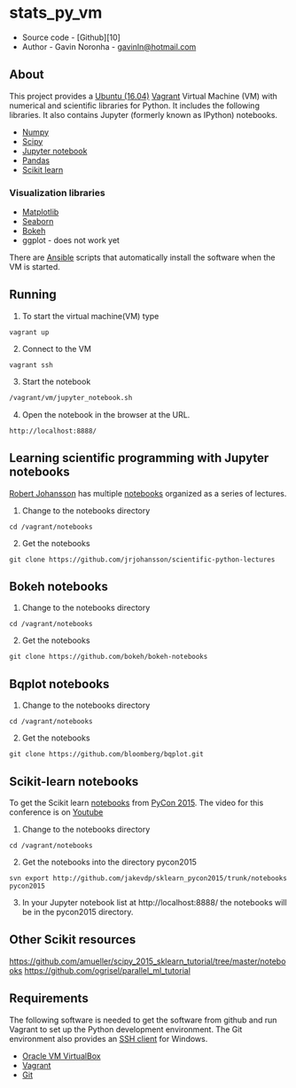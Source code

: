 # stats_py_vm

* Source code - [Github][10]
* Author - Gavin Noronha - <gavinln@hotmail.com>

[1]: https://github.com/gavinln/stats_py_vm.git

## About

This project provides a [Ubuntu (16.04)][20] [Vagrant][30] Virtual Machine
(VM) with numerical and scientific libraries for Python. It includes the
following libraries. It also contains Jupyter (formerly known as IPython)
notebooks.

[20]: https://wiki.ubuntu.com/Releases
[30]: http://www.vagrantup.com/

* [Numpy][40]
* [Scipy][50]
* [Jupyter notebook][60]
* [Pandas][70]
* [Scikit learn][80]

[40]: http://www.numpy.org/
[50]: http://www.scipy.org/
[60]: http://jupyter.org/
[70]: http://pandas.pydata.org/
[80]: http://scikit-learn.org/stable/

### Visualization libraries

* [Matplotlib][90]
* [Seaborn][100]
* [Bokeh][110]
* ggplot - does not work yet

[90]: http://matplotlib.org/
[100]: http://stanford.edu/~mwaskom/software/seaborn/
[110]: http://bokeh.pydata.org/en/latest/

There are [Ansible][160] scripts that automatically install the software when the VM is started.

[160]: https://www.ansible.com/

## Running

1. To start the virtual machine(VM) type

```
vagrant up
```

2. Connect to the VM

```
vagrant ssh
```

3. Start the notebook

```bash
/vagrant/vm/jupyter_notebook.sh
```

4. Open the notebook in the browser at the URL.

```
http://localhost:8888/
```

## Learning scientific programming with Jupyter notebooks

[Robert Johansson][170] has multiple [notebooks][180] organized as a series of
lectures.

[170]: http://jrjohansson.github.io/
[180]: https://github.com/jrjohansson/scientific-python-lectures

1. Change to the notebooks directory
```
cd /vagrant/notebooks
```

2. Get the notebooks
```
git clone https://github.com/jrjohansson/scientific-python-lectures
```

## Bokeh notebooks

1. Change to the notebooks directory
```
cd /vagrant/notebooks
```

2. Get the notebooks 
```
git clone https://github.com/bokeh/bokeh-notebooks
```

## Bqplot notebooks

1. Change to the notebooks directory
```
cd /vagrant/notebooks
```

2. Get the notebooks
```
git clone https://github.com/bloomberg/bqplot.git
```

## Scikit-learn notebooks

To get the Scikit learn [notebooks][170] from [PyCon 2015][180]. The video for
this conference is on [Youtube][190]


[170]: https://github.com/jakevdp/sklearn_pycon2015
[180]: https://us.pycon.org/2015/
[190]: https://www.youtube.com/watch?v=L7R4HUQ-eQ0

1. Change to the notebooks directory

```
cd /vagrant/notebooks
```

2. Get the notebooks into the directory pycon2015

```
svn export http://github.com/jakevdp/sklearn_pycon2015/trunk/notebooks pycon2015
```

3. In your Jupyter notebook list at http://localhost:8888/ the notebooks will
   be in the pycon2015 directory.

## Other Scikit resources

https://github.com/amueller/scipy_2015_sklearn_tutorial/tree/master/notebooks
https://github.com/ogrisel/parallel_ml_tutorial

## Requirements

The following software is needed to get the software from github and run
Vagrant to set up the Python development environment. The Git environment
also provides an [SSH  client][200] for Windows.

* [Oracle VM VirtualBox][210]
* [Vagrant][220]
* [Git][230]

[200]: http://en.wikipedia.org/wiki/Secure_Shell
[210]: https://www.virtualbox.org/
[220]: http://vagrantup.com/
[230]: http://git-scm.com/
